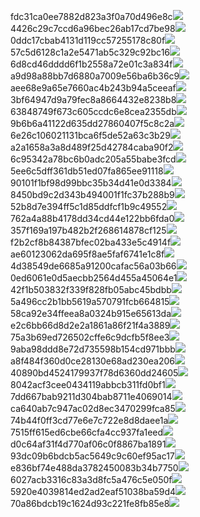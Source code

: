 fdc31ca0ee7882d823a3f0a70d496e8c<img  src="https://img.alicdn.com/bao/uploaded/i3/2639837995/TB2me9npIj_B1NjSZFHXXaDWpXa_!!2639837995.jpg_160x160.jpg">
4426c29c7ccd6a96bec26ab17cd7be98<img  src="https://img.alicdn.com/bao/uploaded/i4/2639837995/O1CN0128vl03pVszyGMqJ_!!2639837995.jpg_160x160.jpg">
0ddc17cbab4131d119cc57255178c80f<img  src="https://img.alicdn.com/bao/uploaded/i1/2639837995/O1CN0128vl0KHRyAexEmp_!!2639837995.jpg_160x160.jpg">
57c5d6128c1a2e5471ab5c329c92bc16<img  src="https://img.alicdn.com/bao/uploaded/i3/2639837995/O1CN0128vl0EHQKbxN3lK_!!2639837995.jpg_160x160.jpg">
6d8cd46dddd6f1b2558a72e01c3a834f<img  src="https://img.alicdn.com/bao/uploaded/i2/2639837995/O1CN0128vl0Ih2dy6u3Fm_!!2639837995.jpg_160x160.jpg">
a9d98a88bb7d6880a7009e56ba6b36c9<img  src="https://img.alicdn.com/bao/uploaded/i2/2639837995/TB2mEA3prZnBKNjSZFGXXbt3FXa_!!2639837995.jpg_160x160.jpg">
aee68e9a65e7660ac4b243b94a5ceeaf<img  src="https://img.alicdn.com/bao/uploaded/i3/2639837995/TB2Z4ECncj_B1NjSZFHXXaDWpXa_!!2639837995.jpg_160x160.jpg">
3bf64947d9a79fec8a8664432e8238b8<img  src="https://img.alicdn.com/bao/uploaded/i4/2639837995/O1CN0128vl0crlIuBjuDl_!!2639837995.jpg_160x160.jpg">
63848749f673c605ccdc6e8cea2355db<img  src="https://img.alicdn.com/bao/uploaded/i1/2639837995/O1CN0128vl0Y8l0ANbkeI_!!2639837995.jpg_160x160.jpg">
9b6b6a41122d635dd27860407f5c8c2a<img  src="https://img.alicdn.com/bao/uploaded/i4/2639837995/O1CN0128vl0WN9kjPa3ZD_!!2639837995.jpg_160x160.jpg">
6e26c106021131bca6f5de52a63c3b29<img  src="https://img.alicdn.com/bao/uploaded/i3/2639837995/O1CN0128vl01xAQZlViQ5_!!2639837995.jpg_160x160.jpg">
a2a1658a3a8d489f25d42784caba90f2<img  src="https://img.alicdn.com/bao/uploaded/i4/2639837995/O1CN0128vl0FocLMl3t6j_!!2639837995.jpg_160x160.jpg">
6c95342a78bc6b0adc205a55babe3fcd<img  src="https://img.alicdn.com/imgextra/i1/2639837995/O1CN0128vl0hHyHzE60cy_!!2639837995.jpg">
5ee6c5dff361db51ed07fa865ee91118<img  src="https://img.alicdn.com/imgextra/i1/2639837995/O1CN0128vl0j43W2XLDMz_!!2639837995.jpg">
90101f1bf98d99bbc35b34d41e0d3384<img  src="https://img.alicdn.com/imgextra/i2/2639837995/O1CN0128vl0iCqXFEePs2_!!2639837995.jpg">
8450bd9c2d343b494001f1fc37b288b9<img  src="https://img.alicdn.com/imgextra/i3/2639837995/O1CN0128vl0jLvewjnTCH_!!2639837995.jpg">
52b8d7e394ff5c1d85ddfcf1b9c49552<img  src="https://img.alicdn.com/imgextra/i1/2639837995/O1CN0128vl0ipyuwA34aG_!!2639837995.jpg">
762a4a88b4178dd34cd44e122bb6fda0<img  src="https://img.alicdn.com/imgextra/i2/2639837995/O1CN0128vl0hjig9798cL_!!2639837995.jpg">
357f169a197b482b2f268614878cf125<img  src="https://img.alicdn.com/imgextra/i4/2639837995/O1CN0128vl0hHyHzbULy5_!!2639837995.jpg">
f2b2cf8b84387bfec02ba433e5c4914f<img  src="https://img.alicdn.com/imgextra/i4/2639837995/O1CN0128vl0ijARLnC7Ow_!!2639837995.jpg">
ae60123062da695f8ae5faf6741e1c8f<img  src="https://img.alicdn.com/imgextra/i1/2639837995/O1CN0128vl0jasSSzk6A8_!!2639837995.jpg">
4d38549de6685a91200cafac56a03b66<img  src="https://img.alicdn.com/imgextra/i4/2639837995/O1CN0128vl0j43qmLBOFU_!!2639837995.jpg">
0ed6061e0d5aecbb2564d455a45064e1<img  src="https://img.alicdn.com/imgextra/i2/2639837995/O1CN0128vl0kO7sU21vkV_!!2639837995.jpg">
42f1b503832f339f828fb05abc45bdbb<img  src="https://img.alicdn.com/imgextra/i2/2639837995/O1CN0128vl0hHyHzNkFKf_!!2639837995.jpg">
5a496cc2b1bb5619a570791fcb664815<img  src="https://img.alicdn.com/imgextra/i3/2639837995/O1CN0128vl0hHw0hcrTyi_!!2639837995.jpg">
58ca92e34ffeea8a0324b915e65613da<img  src="https://img.alicdn.com/imgextra/i3/2639837995/O1CN0128vl0hHxDVMyrD0_!!2639837995.jpg">
e2c6bb66d8d2e2a1861a86f21f4a3889<img  src="https://img.alicdn.com/imgextra/i3/2639837995/O1CN0128vl0j1Sxc7gWqu_!!2639837995.jpg">
75a3b69ed726502cffe6c9dcfb5f8ee3<img  src="https://img.alicdn.com/imgextra/i3/2639837995/O1CN0128vl0hjiHCsBjOw_!!2639837995.jpg">
9aba98ddd8e72d735598b154cd971bbb<img  src="https://img.alicdn.com/imgextra/i4/2639837995/O1CN0128vl0cZAsk5p4Ob_!!2639837995.jpg">
a8f484f360d0ce28130e68ad230ea206<img  src="https://img.alicdn.com/imgextra/i2/2639837995/O1CN0128vl0hjfzsb5CQm_!!2639837995.jpg">
40890bd4524179937f78d6360dd24605<img  src="https://img.alicdn.com/imgextra/i4/2639837995/O1CN0128vl0hHwDAKv9GT_!!2639837995.jpg">
8042acf3cee0434119abbcb311fd0bf1<img  src="https://img.alicdn.com/imgextra/i2/2639837995/O1CN0128vl0hjgfRXPTl8_!!2639837995.jpg">
7dd667bab9211d304bab8711e4069014<img  src="https://img.alicdn.com/imgextra/i1/2639837995/O1CN0128vl0iCpb2xuyHp_!!2639837995.jpg">
ca640ab7c947ac02d8ec3470299fca85<img  src="https://img.alicdn.com/imgextra/i4/2639837995/O1CN0128vl0j1U6EbyKGD_!!2639837995.jpg">
74b44f0ff3cd77e6e7c722e8d8daee1a<img  src="https://img.alicdn.com/imgextra/i1/2639837995/O1CN0128vl0iUnd00kdQe_!!2639837995.jpg">
7515ff615ed6cbe66cfa4cc937fa1eed<img  src="https://img.alicdn.com/imgextra/i4/2639837995/O1CN0128vl0ijBVmaT0cX_!!2639837995.jpg">
d0c64af31f4d770af06c0f8867ba1891<img  src="https://img.alicdn.com/imgextra/i4/2639837995/O1CN0128vl0kC02IDWqG1_!!2639837995.jpg">
93dc09b6bdcb5ac5649c9c60ef95ac17<img  src="https://img.alicdn.com/imgextra/i4/2639837995/O1CN0128vl0iCozdUbdVP_!!2639837995.jpg">
e836bf74e488da3782450083b34b7750<img  src="https://img.alicdn.com/imgextra/i2/2639837995/O1CN0128vl0jatGKKEUV7_!!2639837995.jpg">
6027acb3316c83a3d8fc5a476c5e050f<img  src="https://img.alicdn.com/imgextra/i2/2639837995/O1CN0128vl0jatCAF95Ey_!!2639837995.jpg">
5920e4039814ed2ad2eaf51038ba59d4<img  src="https://img.alicdn.com/imgextra/i1/2639837995/O1CN0128vl0iCpKQ1KnwH_!!2639837995.jpg">
70a86bdcb19c1624d93c221fe8fb85e8<img  src="https://img.alicdn.com/imgextra/i2/2639837995/O1CN0128vl0hjhfofCW47_!!2639837995.jpg">
